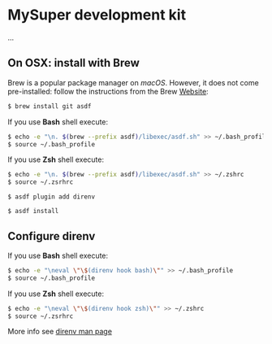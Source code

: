 # MySuper development kit

...

## On OSX: install with Brew

Brew is a popular package manager on *macOS*.
However, it does not come pre-installed: follow the instructions from the Brew [Website](https://brew.sh/index_fr):

```sh
$ brew install git asdf
```

If you use **Bash** shell execute:

```sh
$ echo -e "\n. $(brew --prefix asdf)/libexec/asdf.sh" >> ~/.bash_profile
$ source ~/.bash_profile
```

If you use **Zsh** shell execute:

```sh
$ echo -e "\n. $(brew --prefix asdf)/libexec/asdf.sh" >> ~/.zshrc
$ source ~/.zsrhrc
```

```
$ asdf plugin add direnv
```

```
$ asdf install
```

## Configure direnv

If you use **Bash** shell execute:

```sh
$ echo -e "\neval \"\$(direnv hook bash)\"" >> ~/.bash_profile
$ source ~/.bash_profile
```

If you use **Zsh** shell execute:

```sh
$ echo -e "\neval \"\$(direnv hook zsh)\"" >> ~/.zshrc
$ source ~/.zsrhrc
```

More info see [direnv man page](https://direnv.net/#man/direnv.1)
